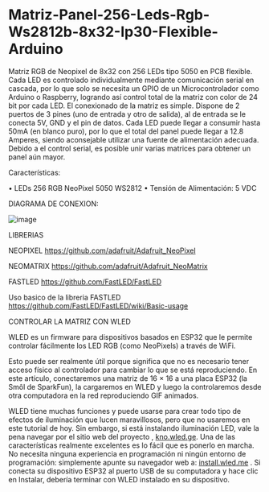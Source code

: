 # Matriz-Panel-256-Leds-Rgb-Ws2812b-8x32-Ip30-Flexible-Arduino

Matriz RGB de Neopixel de 8x32 con 256 LEDs tipo 5050 en PCB flexible. Cada LED es controlado individualmente mediante comunicación serial en cascada, por lo que solo se necesita un GPIO de un Microcontrolador como Arduino o Raspberry, logrando así control total de la matriz con color de 24 bit por cada LED. El conexionado de la matriz es simple. Dispone de 2 puertos de 3 pines (uno de entrada y otro de salida), al de entrada se le conecta 5V, GND y el pin de datos. Cada LED puede llegar a consumir hasta 50mA (en blanco puro), por lo que el total del panel puede llegar a 12.8 Amperes, siendo aconsejable utilizar una fuente de alimentación adecuada. Debido a el control serial, es posible unir varias matrices para obtener un panel aún mayor.

Características:

• LEDs 256 RGB NeoPixel 5050 WS2812
• Tensión de Alimentación: 5 VDC

DIAGRAMA DE CONEXION:



![image](https://github.com/KLYCKIT/Matriz-Panel-256-Leds-Rgb-Ws2812b-8x32-Ip30-Flexible-Arduino/assets/83427440/4529cc64-6fea-4f32-81dd-cd11a95f2393)



LIBRERIAS

NEOPIXEL
https://github.com/adafruit/Adafruit_NeoPixel

NEOMATRIX
https://github.com/adafruit/Adafruit_NeoMatrix

FASTLED
https://github.com/FastLED/FastLED

Uso basico de la libreria FASTLED
https://github.com/FastLED/FastLED/wiki/Basic-usage



CONTROLAR LA MATRIZ CON WLED

WLED es un firmware para dispositivos basados ​​en ESP32 que le permite controlar fácilmente los LED RGB (como NeoPixels) a través de WiFi.

Esto puede ser realmente útil porque significa que no es necesario tener acceso físico al controlador para cambiar lo que se está reproduciendo. En este artículo, conectaremos una matriz de 16 × 16 a una placa ESP32 (la Smôl de SparkFun), la cargaremos en WLED y luego la controlaremos desde otra computadora en la red reproduciendo GIF animados.

WLED tiene muchas funciones y puede usarse para crear todo tipo de efectos de iluminación que lucen maravillosos, pero que no usaremos en este tutorial de hoy. Sin embargo, si está instalando iluminación LED, vale la pena navegar por el sitio web del proyecto , [kno.wled.ge](https://kno.wled.ge/). Una de las características realmente excelentes es lo fácil que es ponerlo en marcha. No necesita ninguna experiencia en programación ni ningún entorno de programación: simplemente apunte su navegador web a: [install.wled.me](https://install.wled.me/) . Si conecta su dispositivo ESP32 al puerto USB de su computadora y hace clic en Instalar, debería terminar con WLED instalado en su dispositivo.
